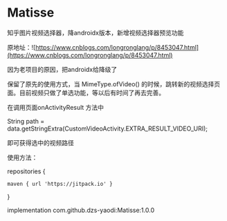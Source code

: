 # Matisse
知乎图片视频选择器，降androidx版本，新增视频选择器预览功能

原地址：![https://www.cnblogs.com/longronglang/p/8453047.html](https://www.cnblogs.com/longronglang/p/8453047.html)

因为老项目的原因，把androidx给降级了

保留了原先的使用方式，当 MimeType.ofVideo() 的时候，跳转新的视频选择页面。目前视频只做了单选功能，等以后有时间了再去完善。

在调用页面onActivityResult 方法中

String path = data.getStringExtra(CustomVideoActivity.EXTRA_RESULT_VIDEO_URI);

即可获得选中的视频路径

使用方法：

		
repositories {
	
	maven { url 'https://jitpack.io' }
	
}
	
  
 implementation com.github.dzs-yaodi:Matisse:1.0.0
